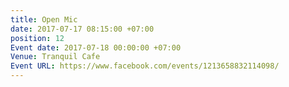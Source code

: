 ```yaml
---
title: Open Mic
date: 2017-07-17 08:15:00 +07:00
position: 12
Event date: 2017-07-18 00:00:00 +07:00
Venue: Tranquil Cafe
Event URL: https://www.facebook.com/events/1213658832114098/
---
```


